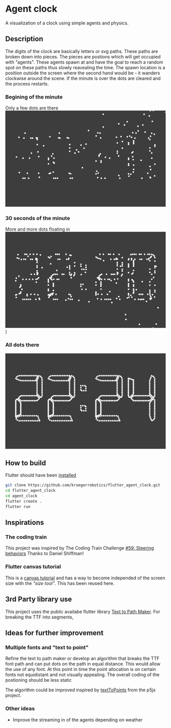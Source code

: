# Agent clock

A visualization of a clock using simple agents and physics.

## Description

The digits of the clock are basically letters or svg paths. These paths are broken down into pieces. The pieces are postions which will get occupied with "agents". These agents spawn at and have the goal to reach a random spot on these paths thus slowly reavealing the time. The spawn location is a position outside the screen where the second hand would be - it wanders clockwise around the scene. If the minute is over the dots are cleared and the process restarts.

### Begining of the minute

Only a few dots are there
![alt text](flutter_clock_1.png "First seconds of the minute")

### 30 seconds of the minute

More and more dots floating in
![alt text](flutter_clock_2.png "Approx 30 seconds of the minute"))

### All dots there

![alt text](flutter_clock_3.png "Dots will be cleared before next minute")

## How to build

Flutter should have been [installed](https://flutter.dev/docs/get-started/install)

``` bash
git clone https://github.com/kruegerrobotics/flutter_agent_clock.git
cd flutter_agent_clock
cd agent_clock
flutter create .
flutter run
```

## Inspirations

### The coding train

This project was inspired by The Coding Train Challenge [#59: Steering behaviors](https://www.youtube.com/watch?v=4hA7G3gup-4&feature=youtu.be) Thanks to Daniel Shiffman!

### Flutter canvas tutorial

This is a [canvas tutorial](https://medium.com/flutteropen/canvas-tutorial-01-how-to-use-the-canvas-in-the-flutter-8aade29ddc9) and has a way to become independed of the screen size with the *"size tool"*. This has been reused here.

## 3rd Party library use

This project uses the public availabe flutter library [Text to Path Maker](https://pub.dev/packages/text_to_path_maker). For breaking the TTF into segments,

## Ideas for further improvement

### Multiple fonts and "text to point"

Refine the text to path maker or develop an algorithm that breaks the TTF font path and can put dots on the path in equal distance. This would allow the use of any font. At this point in time the point allocation is on certain fonts not equidistant and not visually appealing. The overall coding of the postioning should be less static

The algorithm could be improved inspired by [textToPoints](https://p5js.org/reference/#/p5.Font/textToPoints) from the p5js project.

### Other ideas

- Improve the streaming in of the agents depending on weather
